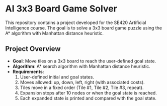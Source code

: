 # AI 3x3 Board Game Solver  

This repository contains a project developed for the SE420 Artificial Intelligence course. The goal is to solve a 3x3 board game puzzle using the A* algorithm with Manhattan distance heuristic.

## Project Overview  
- **Goal**: Move tiles on a 3x3 board to reach the user-defined goal state.
- **Algorithm**: A* search algorithm with Manhattan distance heuristic.
- **Requirements**:
  1. User-defined initial and goal states.
  2. Moves allowed: up, down, left, right (with associated costs).
  3. Tiles move in a fixed order (Tile #1, Tile #2, Tile #3, repeat).
  4. Expansion stops after 10 nodes or when the goal state is reached.
  5. Each expanded state is printed and compared with the goal state.
